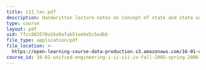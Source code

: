 ```yaml
---
title: s11_lec.pdf
description: Handwritten lecture notes on Concept of state and state variables.
type: course
layout: pdf
uid: 7fcc883570a26a9afab51eebe5c5edbb
file_type: application/pdf
file_location: >-
  https://open-learning-course-data-production.s3.amazonaws.com/16-01-unified-engineering-i-ii-iii-iv-fall-2005-spring-2006/7fcc883570a26a9afab51eebe5c5edbb_s11_lec.pdf
course_id: 16-01-unified-engineering-i-ii-iii-iv-fall-2005-spring-2006
---
```

